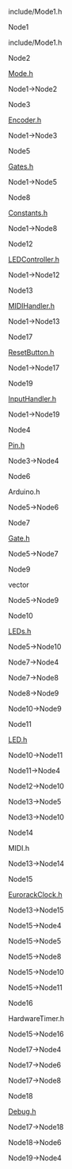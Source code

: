 include/Mode1.h

Node1

include/Mode1.h

Node2

[Mode.h](Mode_8h.html " ")

Node1-\>Node2

Node3

[Encoder.h](Encoder_8h.html " ")

Node1-\>Node3

Node5

[Gates.h](Gates_8h.html " ")

Node1-\>Node5

Node8

[Constants.h](Constants_8h.html " ")

Node1-\>Node8

Node12

[LEDController.h](LEDController_8h.html " ")

Node1-\>Node12

Node13

[MIDIHandler.h](MIDIHandler_8h.html " ")

Node1-\>Node13

Node17

[ResetButton.h](ResetButton_8h.html " ")

Node1-\>Node17

Node19

[InputHandler.h](InputHandler_8h.html " ")

Node1-\>Node19

Node4

[Pin.h](Pin_8h.html " ")

Node3-\>Node4

Node6

Arduino.h

Node5-\>Node6

Node7

[Gate.h](Gate_8h.html " ")

Node5-\>Node7

Node9

vector

Node5-\>Node9

Node10

[LEDs.h](LEDs_8h.html " ")

Node5-\>Node10

Node7-\>Node4

Node7-\>Node8

Node8-\>Node9

Node10-\>Node9

Node11

[LED.h](LED_8h.html " ")

Node10-\>Node11

Node11-\>Node4

Node12-\>Node10

Node13-\>Node5

Node13-\>Node10

Node14

MIDI.h

Node13-\>Node14

Node15

[EurorackClock.h](EurorackClock_8h.html " ")

Node13-\>Node15

Node15-\>Node4

Node15-\>Node5

Node15-\>Node8

Node15-\>Node10

Node15-\>Node11

Node16

HardwareTimer.h

Node15-\>Node16

Node17-\>Node4

Node17-\>Node6

Node17-\>Node8

Node18

[Debug.h](Debug_8h.html " ")

Node17-\>Node18

Node18-\>Node6

Node19-\>Node4

[](Mode1_8h__incl_org.svg)
